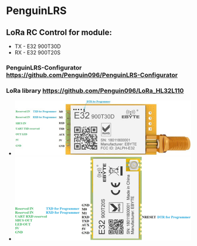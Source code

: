 # PenguinLRS
## LoRa RC Control for module:
* TX - E32 900T30D
* RX - E32 900T20S
### PenguinLRS-Configurator https://github.com/Penguin096/PenguinLRS-Configurator
### LoRa library https://github.com/Penguin096/LoRa_HL32L110
* ![image](https://github.com/Penguin096/PenguinLRS/blob/main/images/Shem_TX.JPG?raw=true)
* ![image](https://github.com/Penguin096/PenguinLRS/blob/main/images/Shem_RX.JPG?raw=true)
